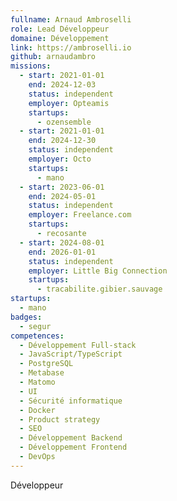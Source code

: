 ```yaml
---
fullname: Arnaud Ambroselli
role: Lead Développeur
domaine: Développement
link: https://ambroselli.io
github: arnaudambro
missions:
  - start: 2021-01-01
    end: 2024-12-03
    status: independent
    employer: Opteamis
    startups:
      - ozensemble
  - start: 2021-01-01
    end: 2024-12-30
    status: independent
    employer: Octo
    startups:
      - mano
  - start: 2023-06-01
    end: 2024-05-01
    status: independent
    employer: Freelance.com
    startups:
      - recosante
  - start: 2024-08-01
    end: 2026-01-01
    status: independent
    employer: Little Big Connection
    startups:
      - tracabilite.gibier.sauvage
startups:
  - mano
badges:
  - segur
competences:
  - Développement Full-stack
  - JavaScript/TypeScript
  - PostgreSQL
  - Metabase
  - Matomo
  - UI
  - Sécurité informatique
  - Docker
  - Product strategy
  - SEO
  - Développement Backend
  - Développement Frontend
  - DevOps
---
```

Développeur
